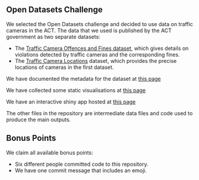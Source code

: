 ## Open Datasets Challenge

We selected the Open Datasets challenge and decided to use data on traffic cameras in the ACT. The data that we used is published by the ACT government as two separate datasets:

* The [Traffic Camera Offences and Fines dataset](https://data.gov.au/dataset/ds-act-https%3A%2F%2Fwww.data.act.gov.au%2Fapi%2Fviews%2F2sx9-4wg7/details?q=), which gives details on violations detected by traffic cameras and the corresponding fines.
* The [Traffic Camera Locations](https://www.google.com/search?channel=fs&client=ubuntu&q=traffic+camera+locations) dataset, which provides the precise locations of cameras in the first dataset.


We have documented the metadata for the dataset at [this page](https://github.com/nerskin/collaboration_week_dream_team/blob/main/Traffic_Camera_Offences_Metadata.md)

We have collected some static visualisations at [this page](placeholder)

We have an interactive shiny app hosted at [this page](https://swanepoelmarcel.shinyapps.io/Traffic_Cam_Shiny/)

The other files in the repository are intermediate data files and code used to produce the main outputs.

## Bonus Points

We claim all available bonus points:

* Six different people committed code to this repository.
* We have one commit message that includes an emoji.
